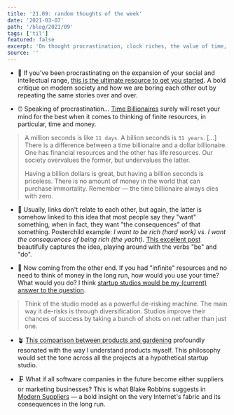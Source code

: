 ```yaml
---
title: '21.09: random thoughts of the week'
date: '2021-03-07'
path: '/blog/2021/09'
tags: ['til']
featured: false
excerpt: 'On thought procrastination, clock riches, the value of time, and the subtle difference between wanting "to" but not wanting to "do".'
source: ''
---
```


- 🥱 If you've been procrastinating on the expansion of your social and intellectual range, [this is the ultimate resource to get you started](https://the-magazine.org/4/you-are-boring#.X8s2ty2cY8a). A bold critique on modern society and how we are boring each other out by repeating the same stories over and over.

- ⏰ Speaking of procrastination... [Time Billionaires](https://pomp.substack.com/p/time-billionaire) surely will reset your mind for the best when it comes to thinking of finite resources, in particular, time and money.

> A million seconds is like `11 days`. A billion seconds is `31 years`. [...] There is a difference between a time billionaire and a dollar billionaire. One has financial resources and the other has life resources. Our society overvalues the former, but undervalues the latter.
>
> Having a billion dollars is great, but having a billion seconds is priceless. There is no amount of money in the world that can purchase immortality. Remember — the time billionaire always dies with zero.

- 🎁 Usually, links don't relate to each other, but again, the latter is somehow linked to this idea that most people say they "want" something, when in fact, they want "the consequences" of that something. Posterchild example: _I want to be rich (hard work) vs. I want the consequences of being rich (the yacht)_. [This excellent post](https://ava.substack.com/p/effort) beautifully captures the idea, playing around with the verbs "be" and "do".

- 🔮 Now coming from the other end. If you had "infinite" resources and no need to think of money in the long run, how would you use your time? What would you do? I think [startup studios would be my (current) answer to the question](https://latecheckout.substack.com/p/why-the-future-of-startups-are-studios).

> Think of the studio model as a powerful de-risking machine. The main way it de-risks is through diversification. Studios improve their chances of success by taking a bunch of shots on net rather than just one.

- 🪴 [This comparison between products and gardening](https://herman.bearblog.dev/my-product-is-my-garden/) profoundly resonated with the way I understand products myself. This philosophy would set the tone across all the projects at a hypothetical startup studio.

- 🗜 What if all software companies in the future become either suppliers or marketing businesses? This is what Blake Robbins suggests in [Modern Suppliers](https://blake.substack.com/p/suppliers) — a bold insight on the very Internet's fabric and its consequences in the long run.
